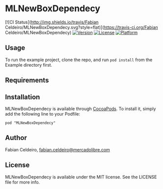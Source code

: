 # MLNewBoxDependecy

[![CI Status](http://img.shields.io/travis/Fabian Celdeiro/MLNewBoxDependecy.svg?style=flat)](https://travis-ci.org/Fabian Celdeiro/MLNewBoxDependecy)
[![Version](https://img.shields.io/cocoapods/v/MLNewBoxDependecy.svg?style=flat)](http://cocoadocs.org/docsets/MLNewBoxDependecy)
[![License](https://img.shields.io/cocoapods/l/MLNewBoxDependecy.svg?style=flat)](http://cocoadocs.org/docsets/MLNewBoxDependecy)
[![Platform](https://img.shields.io/cocoapods/p/MLNewBoxDependecy.svg?style=flat)](http://cocoadocs.org/docsets/MLNewBoxDependecy)

## Usage

To run the example project, clone the repo, and run `pod install` from the Example directory first.

## Requirements

## Installation

MLNewBoxDependecy is available through [CocoaPods](http://cocoapods.org). To install
it, simply add the following line to your Podfile:

    pod "MLNewBoxDependecy"

## Author

Fabian Celdeiro, fabian.celdeiro@mercadolibre.com

## License

MLNewBoxDependecy is available under the MIT license. See the LICENSE file for more info.

